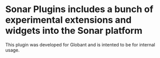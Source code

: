 Sonar Plugins includes a bunch of experimental extensions and widgets into the Sonar platform
================================================

This plugin was developed for Globant and is intented to be for internal usage.